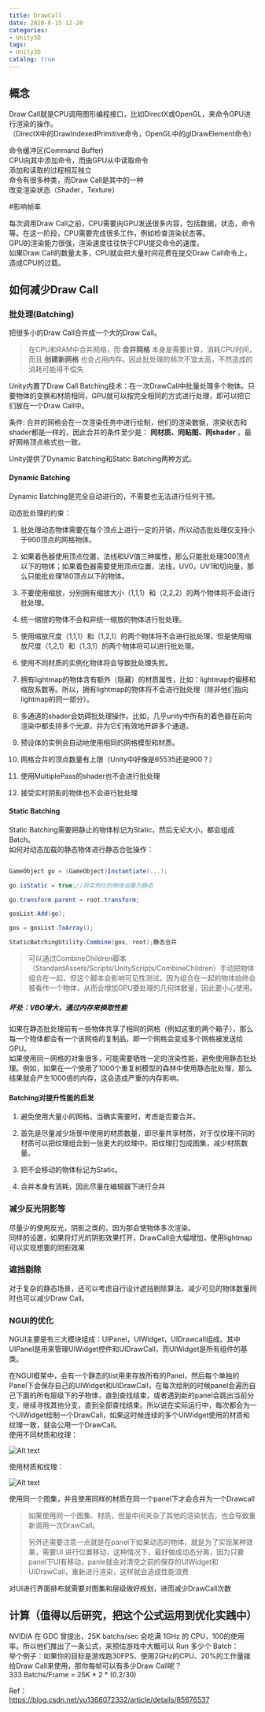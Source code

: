 ```yaml
---
title: DrawCall
date: 2020-6-15 12-20
categories:
- Unity3D
tags:
- Unity3D
catalog: true
---
```


## 概念

Draw Call就是CPU调用图形编程接口，比如DirectX或OpenGL，来命令GPU进行渲染的操作。   
（DirectX中的DrawIndexedPrimitive命令，OpenGL中的glDrawElement命令）

命令缓冲区(Command Buffer)   
CPU向其中添加命令，而由GPU从中读取命令   
添加和读取的过程相互独立   
命令有很多种类，而Draw Call是其中的一种   
改变渲染状态（Shader，Texture）

#影响帧率

每次调用Draw Call之前，CPU需要向GPU发送很多内容，包括数据，状态，命令等。在这一阶段，CPU需要完成很多工作，例如检查渲染状态等。   
GPU的渲染能力很强，渲染速度往往快于CPU提交命令的速度。   
如果Draw Call的数量太多，CPU就会把大量时间花费在提交Draw Call命令上，造成CPU的过载。

## 如何减少Draw Call

### 批处理(Batching)

把很多小的Draw Call合并成一个大的Draw Call。

> 在CPU和RAM中合并网格，而 **合并网格** 本身是需要计算，消耗CPU时间，而且 **创建新网格** 也会占用内存。因此批处理的频次不宜太高，不然造成的消耗可能得不偿失

Unity内置了Draw Call Batching技术：在一次DrawCall中批量处理多个物体。只要物体的变换和材质相同，GPU就可以按完全相同的方式进行处理，即可以把它们放在一个Draw Call中。

条件: 合并的网格会在一次渲染任务中进行绘制，他们的渲染数据，渲染状态和shader都是一样的，因此合并的条件至少是： **同材质、同贴图、同shader** 。最好网格顶点格式也一致。

Unity提供了Dynamic Batching和Static Batching两种方式。

#### Dynamic Batching

Dynamic Batching是完全自动进行的，不需要也无法进行任何干预。

动态批处理的约束：

  1. 批处理动态物体需要在每个顶点上进行一定的开销，所以动态批处理仅支持小于900顶点的网格物体。

  2. 如果着色器使用顶点位置，法线和UV值三种属性，那么只能批处理300顶点以下的物体；如果着色器需要使用顶点位置，法线，UV0，UV1和切向量，那么只能批处理180顶点以下的物体。

  3. 不要使用缩放，分别拥有缩放大小（1,1,1）和（2,2,2）的两个物体将不会进行批处理。

  4. 统一缩放的物体不会和非统一缩放的物体进行批处理。

  5. 使用缩放尺度（1,1,1）和（1,2,1）的两个物体将不会进行批处理，但是使用缩放尺度（1,2,1）和（1,3,1）的两个物体将可以进行批处理。

  6. 使用不同材质的实例化物体将会导致批处理失败。

  7. 拥有lightmap的物体含有额外（隐藏）的材质属性，比如：lightmap的偏移和缩放系数等。所以，拥有lightmap的物体将不会进行批处理（除非他们指向lightmap的同一部分）。

  8. 多通道的shader会妨碍批处理操作。比如，几乎unity中所有的着色器在前向渲染中都支持多个光源，并为它们有效地开辟多个通道。

  9. 预设体的实例会自动地使用相同的网格模型和材质。 

  10. 网格合并的顶点数量有上限（Unity中好像是65535还是900？）

  11. 使用MultiplePass的shader也不会进行批处理

  12. 接受实时阴影的物体也不会进行批处理

#### Static Batching

Static Batching需要把静止的物体标记为Static，然后无论大小，都会组成Batch。   
如何对动态加载的静态物体进行静态合批操作：

```csharp 

GameObject go = (GameObject)Instantiate(...); 

go.isStatic = true;//将实例化的物体设置为静态

go.transform.parent = root.transform; 

gosList.Add(go); 

gos = gosList.ToArray(); 

StaticBatchingUtility.Combine(gos, root);静态合并 

``` 

> 可以通过CombineChildren脚本（StandardAssets/Scripts/UnityScripts/CombineChildren）手动把物体组合在一起，但这个脚本会影响可见性测试，因为组合在一起的物体始终会被看作一个物体，从而会增加GPU要处理的几何体数量，因此要小心使用。

##### 坏处：VBO增大，通过内存来换取性能

如果在静态批处理前有一些物体共享了相同的网格（例如这里的两个箱子），那么每一个物体都会有一个该网格的复制品，即一个网格会变成多个网格被发送给GPU。   
如果使用同一网格的对象很多，可能需要牺牲一定的渲染性能，避免使用静态批处理。例如，如果在一个使用了1000个重复树模型的森林中使用静态批处理，那么结果就会产生1000倍的内存，这会造成严重的内存影响。

#### Batching对提升性能的启发

  1. 避免使用大量小的网格，当确实需要时，考虑是否要合并。

  2. 首先是尽量减少场景中使用的材质数量，即尽量共享材质，对于仅纹理不同的材质可以把纹理组合到一张更大的纹理中。把纹理打包成图集，减少材质数量。

  3. 把不会移动的物体标记为Static。

  4. 合并本身有消耗，因此尽量在编辑器下进行合并

### 减少反光阴影等

尽量少的使用反光，阴影之类的，因为那会使物体多次渲染。   
同样的设置，如果将灯光的阴影效果打开，DrawCall会大幅增加，使用lightmap可以实现想要的阴影效果

### 遮挡剔除

对于复杂的静态场景，还可以考虑自行设计遮挡剔除算法，减少可见的物体数量同时也可以减少Draw Call。

### NGUI的优化

NGUI主要是有三大模块组成：UIPanel，UIWidget，UIDrawcall组成。其中UIPanel是用来管理UIWidget控件和UIDrawCall，而UIWidget是所有组件的基类。

在NGUI框架中，会有一个静态的list用来存放所有的Panel，然后每个单独的Panel下会保存自己的UIWidget和UIDrawCall，在每次绘制的时候panel会遍历自己下面的所有层级下的子物体，直到查找结束，或者遇到新的panel会跳出当前分支，继续寻找其他分支，直到全部查找结束。所以说在实际运行中，每次都会为一个UIWidget绘制一个DrawCall，如果这时候连续的多个UIWidget使用的材质和纹理一致，就会公用一个DrawCall。   
使用不同材质和纹理：

![Alt text](DrawCall/1592212245575.png)
   
使用材质和纹理：

![Alt text](DrawCall/1592212252241.png)

使用同一个图集，并且使用同样的材质在同一个panel下才会合并为一个Drawcall

> 如果使用同一个图集、材质，但是中间夹杂了其他的渲染状态，也会导致重新调用一次DrawCall。
> 
> 另外还需要注意一点就是在panel下如果动态的物体，就是为了实现某种效果，需要UI 进行位置移动，这种情况下，最好做成动态分离，因为只要panel下UI有移动，panle就会对清空之前的保存的UIWidget和UIDrawCall，重新进行渲染，这样就会造成性能浪费

对UI进行界面排布就需要对图集和层级做好规划，进而减少DrawCall次数

## 计算（值得以后研究，把这个公式运用到优化实践中）

NVIDIA 在 GDC 曾提出，25K batchs/sec 会吃满 1GHz 的 CPU，100的使用率。所以他们推出了一条公式，来预估游戏中大概可以 Run 多少个 Batch：   
举个例子：如果你的目标是游戏跑30FPS、使用2GHz的CPU、20%的工作量拨给Draw Call来使用，那你每帧可以有多少Draw Call呢？   
333 Batchs/Frame = 25K * 2 * (0.2/30)

Ref：   
<https://blog.csdn.net/yu1368072332/article/details/85676537>

